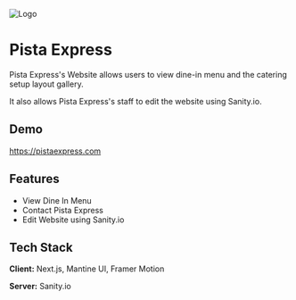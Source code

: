 
![Logo](https://pistaexpress.com/PistaExpress250.png)


# Pista Express

Pista Express's Website allows  users to view dine-in menu and the catering setup layout gallery.

It also allows Pista Express's staff to edit the website using Sanity.io.





## Demo
https://pistaexpress.com


## Features

- View Dine In Menu
- Contact Pista Express
- Edit Website using Sanity.io


## Tech Stack

**Client:** Next.js, Mantine UI, Framer Motion

**Server:** Sanity.io

